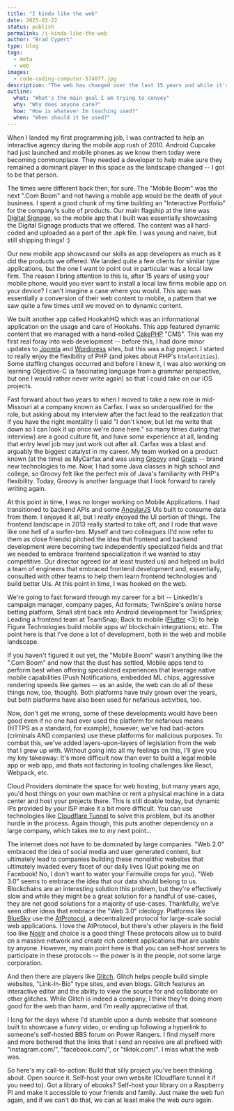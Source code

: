 ```yaml
---
title: "I kinda like the web"
date: 2025-03-22
status: publish
permalink: /i-kinda-like-the-web
author: "Brad Cypert"
type: blog
tags:
  - meta
  - web
images:
  - code-coding-computer-574077.jpg
description: "The web has changed over the last 15 years and while it's still my favorite platform, I'd like for it to belong to us again."
outline:
  what: "What's the main goal I am trying to convey"
  why: "Why does anyone care?"
  how: "How is whatever Im teaching used?"
  when: "When should it be used?"
---
```


When I landed my first programming job, I was contracted to help an interactive agency during the mobile app rush of 2010. Android Cupcake had just launched and mobile phones as we know them today were becoming commonplace. They needed a developer to help make sure they remained a dominant player in this space as the landscape changed -- I got to be that person. 

The times were different back then, for sure. The "Mobile Boom" was the next ".Com Boom" and not having a mobile app would be the death of your business. I spent a good chunk of my time building an "Interactive Portfolio" for the company's suite of products. Our main flagship at the time was [Digital Signage](https://en.wikipedia.org/wiki/Digital_signage), so the mobile app that I built was essentially showcasing the Digital Signage products that we offered. The content was all hard-coded and uploaded as a part of the .apk file. I was young and naive, but still shipping things! :)

Our new mobile app showcased our skills as app developers as much as it did the products we offered. We landed quite a few clients for similar type applications, but the one I want to point out in particular was a local law firm. The reason I bring attention to this is, after 15 years of using your mobile phone, would you ever want to install a local law firms mobile app on your device? I can't imagine a case where you would. This app was essentially a conversion of their web content to mobile, a pattern that we saw quite a few times until we moved on to dynamic content.

We built another app called HookahHQ which was an informational application on the usage and care of Hookahs. This app featured dynamic content that we managed with a hand-rolled [CakePHP](https://cakephp.org/) "CMS". This was my first real foray into web development -- before this, I had done minor updates to [Joomla](https://www.joomla.org/) and [Wordpress](https://wordpress.org/) sites, but this was a _big_ project. I started to really enjoy the flexibility of PHP (and jokes about PHP's `htmlentities`). Some staffing changes occurred and before I knew it, I was also working on learning Objective-C (a fascinating language from a grammar perspective, but one I would rather never write again) so that I could take on our iOS projects.

Fast forward about two years to when I moved to take a new role in mid-Missouri at a company known as Carfax. I was so underqualified for the role, but asking about my interview after the fact lead to the realization that if you have the right mentality (I said "I don't know, but let me write that down so I can look it up once we're done here." so many times during that interview) are a good culture fit, and have _some_ experience at all, landing that entry level job may just work out after all. Carfax was a blast and arguably the biggest catalyst in my career. My team worked on a product known (at the time) as MyCarfax and was using [Groovy](https://groovy-lang.org/) and [Grails](https://grails.org/) -- brand new technologies to me. Now, I had some Java classes in high school and college, so Groovy felt like the perfect mix of Java's familiarity with PHP's flexibility. Today, Groovy is another language that I look forward to rarely writing again.

At this point in time, I was no longer working on Mobile Applications. I had transitioned to backend APIs and some [AngularJS](https://angularjs.org/) UIs built to consume data from them. I enjoyed it all, but I _really_ enjoyed the UI portion of things. The frontend landscape in 2013 really started to take off, and I rode that wave like one hell of a surfer-bro. Myself and two colleagues (I'd now refer to them as close friends) pitched the idea that frontend and backend development were becoming two independently specialized fields and that we needed to embrace frontend specialization if we wanted to stay competitive. Our director agreed (or at least trusted us) and helped us build a team of engineers that embraced frontend development and, essentially, consulted with other teams to help them learn frontend technologies and build better UIs. At this point in time, I was hooked on the web.

We're going to fast forward through my career for a bit -- LinkedIn's campaign manager, company pages, Ad formats; TwinSpire's online horse betting platform, Small stint back into Android development for TwinSpries; Leading a frontend team at TeamSnap; Back to mobile ([Flutter](https://flutter.dev/) <3) to help Figure Technologies build mobile apps w/ blockchain integrations; etc. The point here is that I've done a lot of development, both in the web and mobile landscape.

If you haven't figured it out yet, the "Mobile Boom" wasn't anything like the ".Com Boom" and now that the dust has settled, Mobile apps tend to perform best when offering specialized experiences that leverage native mobile capabilities (Push Notifications, embedded ML chips, aggressive rendering speeds like games -- as an aside, the web can do all of these things now, too, though). Both platforms have truly grown over the years, but both platforms have also been used for nefarious activities, too.

Now, don't get me wrong, some of these developments would have been good even if no one had ever used the platform for nefarious means (HTTPS as a standard, for example), however, we've had bad-actors (criminals AND companies) use these platforms for malicious purposes. To combat this, we've added layers-upon-layers of legislation from the web that I grew up with. Without going into all my feelings on this, I'll give you my key takeaway: It's more difficult now than ever to build a legal mobile app or web app, and thats not factoring in tooling challenges like React, Webpack, etc.

Cloud Providers dominate the space for web hosting, but many years ago, you'd host things on your own machine or rent a physical machine in a data center and host your projects there. This is still doable today, but dynamic IPs provided by your ISP make it a bit more difficult. You can use technologies like [Cloudflare Tunnel](https://developers.cloudflare.com/cloudflare-one/connections/connect-networks/) to solve this problem, but its another hurdle in the process. Again though, this puts another dependency on a large company, which takes me to my next point...

The internet does not have to be dominated by large companies. "Web 2.0" embraced the idea of social media and user generated content, but ultimately lead to companies building these monolithic websites that ultimately invaded every facet of our daily lives (Quit poking me on Facebook! No, I don't want to water your Farmville crops for you). "Web 3.0" seems to embrace the idea that our data should belong to us. Blockchains are an interesting solution this problem, but they're effectively slow and while they might be a great solution for a handful of use-cases, they are not good solutions for a majority of use-cases. Thankfully, we've seen other ideas that embrace the "Web 3.0" ideology. Platforms like [BlueSky](https://bsky.app/) use the [AtProtocol](https://atproto.com/), a decentralized protocol for large-scale social web applications. I love the AtProtocol, but there's other players in the field too like [Nostr](https://nostr.com/) and choice is a good thing! These protocols allow us to build on a massive network and create rich content applications that are usable by anyone. However, my main point here is that you can self-host servers to participate in these protocols -- the power is in the people, not some large corporation.

And then there are players like [Glitch](https://glitch.com/). Glitch helps people build simple websites, "Link-In-Bio" type sites, and even blogs. Glitch features an interactive editor and the ability to view the source for and collaborate on other glitches. While Glitch is indeed a company, I think they're doing more good for the web than harm, and I'm really appreciative of that.

I long for the days where I'd stumble upon a dumb website that someone built to showcase a funny video, or ending up following a hyperlink to someone's self-hosted BBS forum on Power Rangers. I find myself more and more bothered that the links that I send an receive are all prefixed with "instagram.com/", "facebook.com/", or "tiktok.com/". I miss what the web was.

So here's my call-to-action: Build that silly project you've been thinking about. Open source it. Self-host your own website (Cloudflare tunnel it if you need to). Got a library of ebooks? Self-host your library on a Raspberry PI and make it accessible to your friends and family. Just make the web fun again, and if we can't do that, we can at least make the web _ours_ again.
